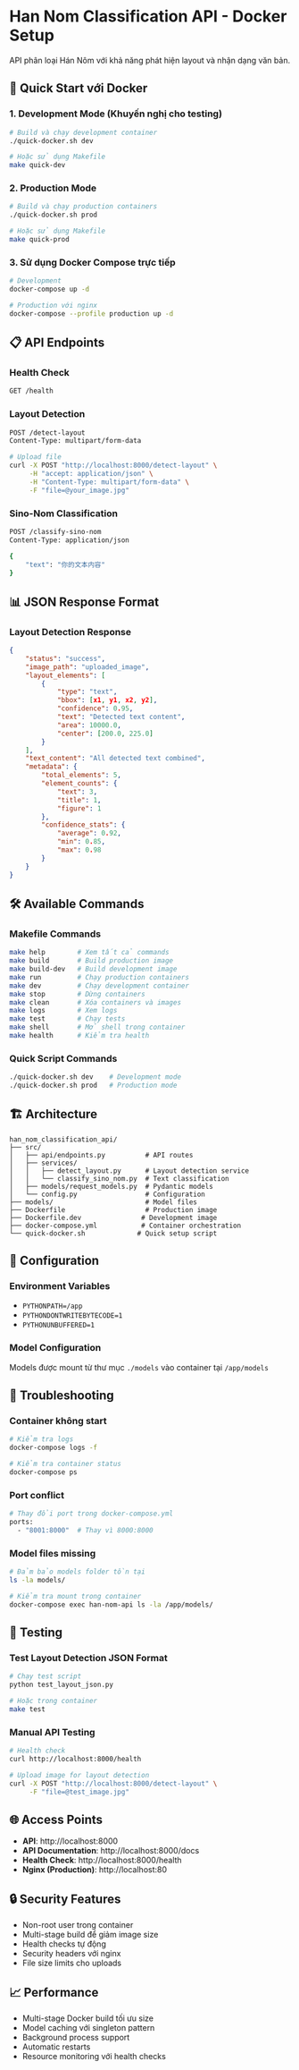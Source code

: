 # Han Nom Classification API - Docker Setup

API phân loại Hán Nôm với khả năng phát hiện layout và nhận dạng văn bản.

## 🚀 Quick Start với Docker

### 1. Development Mode (Khuyến nghị cho testing)

```bash
# Build và chạy development container
./quick-docker.sh dev

# Hoặc sử dụng Makefile
make quick-dev
```

### 2. Production Mode

```bash
# Build và chạy production containers
./quick-docker.sh prod

# Hoặc sử dụng Makefile
make quick-prod
```

### 3. Sử dụng Docker Compose trực tiếp

```bash
# Development
docker-compose up -d

# Production với nginx
docker-compose --profile production up -d
```

## 📋 API Endpoints

### Health Check
```bash
GET /health
```

### Layout Detection
```bash
POST /detect-layout
Content-Type: multipart/form-data

# Upload file
curl -X POST "http://localhost:8000/detect-layout" \
     -H "accept: application/json" \
     -H "Content-Type: multipart/form-data" \
     -F "file=@your_image.jpg"
```

### Sino-Nom Classification
```bash
POST /classify-sino-nom
Content-Type: application/json

{
    "text": "你的文本内容"
}
```

## 📊 JSON Response Format

### Layout Detection Response
```json
{
    "status": "success",
    "image_path": "uploaded_image",
    "layout_elements": [
        {
            "type": "text",
            "bbox": [x1, y1, x2, y2],
            "confidence": 0.95,
            "text": "Detected text content",
            "area": 10000.0,
            "center": [200.0, 225.0]
        }
    ],
    "text_content": "All detected text combined",
    "metadata": {
        "total_elements": 5,
        "element_counts": {
            "text": 3,
            "title": 1,
            "figure": 1
        },
        "confidence_stats": {
            "average": 0.92,
            "min": 0.85,
            "max": 0.98
        }
    }
}
```

## 🛠️ Available Commands

### Makefile Commands
```bash
make help        # Xem tất cả commands
make build       # Build production image
make build-dev   # Build development image
make run         # Chạy production containers
make dev         # Chạy development container
make stop        # Dừng containers
make clean       # Xóa containers và images
make logs        # Xem logs
make test        # Chạy tests
make shell       # Mở shell trong container
make health      # Kiểm tra health
```

### Quick Script Commands
```bash
./quick-docker.sh dev    # Development mode
./quick-docker.sh prod   # Production mode
```

## 🏗️ Architecture

```
han_nom_classification_api/
├── src/
│   ├── api/endpoints.py          # API routes
│   ├── services/
│   │   ├── detect_layout.py      # Layout detection service
│   │   └── classify_sino_nom.py  # Text classification
│   ├── models/request_models.py  # Pydantic models
│   └── config.py                 # Configuration
├── models/                       # Model files
├── Dockerfile                    # Production image
├── Dockerfile.dev               # Development image
├── docker-compose.yml           # Container orchestration
└── quick-docker.sh             # Quick setup script
```

## 🔧 Configuration

### Environment Variables
- `PYTHONPATH=/app`
- `PYTHONDONTWRITEBYTECODE=1`
- `PYTHONUNBUFFERED=1`

### Model Configuration
Models được mount từ thư mục `./models` vào container tại `/app/models`

## 🐛 Troubleshooting

### Container không start
```bash
# Kiểm tra logs
docker-compose logs -f

# Kiểm tra container status
docker-compose ps
```

### Port conflict
```bash
# Thay đổi port trong docker-compose.yml
ports:
  - "8001:8000"  # Thay vì 8000:8000
```

### Model files missing
```bash
# Đảm bảo models folder tồn tại
ls -la models/

# Kiểm tra mount trong container
docker-compose exec han-nom-api ls -la /app/models/
```

## 📝 Testing

### Test Layout Detection JSON Format
```bash
# Chạy test script
python test_layout_json.py

# Hoặc trong container
make test
```

### Manual API Testing
```bash
# Health check
curl http://localhost:8000/health

# Upload image for layout detection
curl -X POST "http://localhost:8000/detect-layout" \
     -F "file=@test_image.jpg"
```

## 🌐 Access Points

- **API**: http://localhost:8000
- **API Documentation**: http://localhost:8000/docs
- **Health Check**: http://localhost:8000/health
- **Nginx (Production)**: http://localhost:80

## 🔒 Security Features

- Non-root user trong container
- Multi-stage build để giảm image size
- Health checks tự động
- Security headers với nginx
- File size limits cho uploads

## 📈 Performance

- Multi-stage Docker build tối ưu size
- Model caching với singleton pattern
- Background process support
- Automatic restarts
- Resource monitoring với health checks
